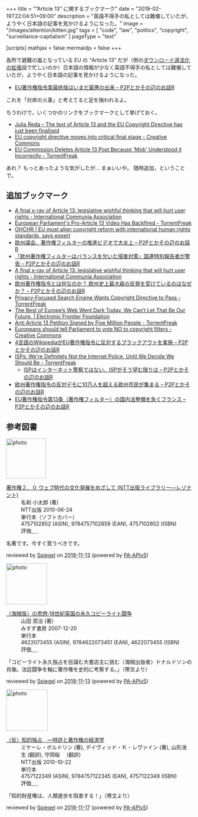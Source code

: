 +++
title = "“Article 13” に関するブックマーク"
date = "2019-02-19T22:04:51+09:00"
description = "英語不得手の私としては難儀していたが，ようやく日本語の記事を見かけるようになった。"
image = "/images/attention/kitten.jpg"
tags = [ "code", "law", "politics", "copyright", "surveillance-capitalism" ]
pageType = "text"

[scripts]
  mathjax = false
  mermaidjs = false
+++

各所で避難の嵐となっている EU の “Article 13” だが（例の[ダウンロード違法化の拡張](http://www.kisc.meiji.ac.jp/~ip/20190219seimei.html "2019年2月19日 共同声明 「ダウンロード違法化の対象範囲の見直し」に関する緊急声明・「ダウンロード違法化の対象範囲」の具体的制度設計のあり方について")話で忙しいのか）日本語の情報が少なく英語不得手の私としては難儀していたが，ようやく日本語の記事を見かけるようになった。

- [EU著作権指令案最終版はいまだ最悪の出来 – P2Pとかその辺のお話R](https://p2ptk.org/copyright/1648)

これを「対岸の火事」と考えてると足を掬われるよ。

ちうわけで，いくつかのリンクをブックマークとして挙げておく。

- [Julia Reda   –  The text of Article 13 and the EU Copyright Directive has just been finalised](https://juliareda.eu/2019/02/eu-copyright-final-text/)
- [EU copyright directive moves into critical final stage - Creative Commons](https://creativecommons.org/2019/02/18/eu-copyright-directive-moves-into-critical-final-stage/)
- [EU Commission Deletes Article 13 Post Because 'Mob' Understood it Incorrectly - TorrentFreak](https://torrentfreak.com/eu-commission-deletes-article-13-post-because-mob-understood-it-incorrectly-190218/)

あれ？ もっとあったような気がしたが... まぁいいや。
随時追加，ということで。

## 追加ブックマーク

- [A final x-ray of Article 13: legislative wishful thinking that will hurt user rights - International Communia Association](https://www.communia-association.org/2019/03/05/final-x-ray-article-13-dangerous-legislative-wishful-thinking/)
- [European Parliament's Pro-Article 13 Video Has Backfired - TorrentFreak](https://torrentfreak.com/european-parliaments-pro-article-13-video-has-backfired-190308/)
- [OHCHR | EU must align copyright reform with international human rights standards, says expert](https://www.ohchr.org/EN/NewsEvents/Pages/DisplayNews.aspx?NewsID=24298&LangID=E)
- [欧州議会、著作権フィルターの推進ビデオで大炎上 – P2Pとかその辺のお話R](https://p2ptk.org/copyright/1686)
- [「欧州著作権フィルターはバランスを欠いた侵害対策」国連特別報告者が警告 – P2Pとかその辺のお話R](https://p2ptk.org/copyright/1691)
- [A final x-ray of Article 13: legislative wishful thinking that will hurt user rights - International Communia Association](https://www.communia-association.org/2019/03/05/final-x-ray-article-13-dangerous-legislative-wishful-thinking/)
- [欧州著作権指令とは何なのか？ 欧州史上最大級の反発を受けているのはなぜか？ – P2Pとかその辺のお話R](https://p2ptk.org/copyright/1707)
- [Privacy-Focused Search Engine Wants Copyright Directive to Pass - TorrentFreak](https://torrentfreak.com/privacy-focused-search-engine-wants-copyright-directive-to-pass-190320/)
- [The Best of Europe’s Web Went Dark Today. We Can’t Let That Be Our Future. | Electronic Frontier Foundation](https://www.eff.org/deeplinks/2019/03/best-europes-web-went-dark-today-we-cant-let-be-our-future)
- [Anti Article 13 Petition Signed by Five Million People - TorrentFreak](https://torrentfreak.com/anti-article-13-petition-signed-by-five-million-people-190321/)
- [Europeans should tell Parliament to vote NO to copyright filters - Creative Commons](https://creativecommons.org/2019/03/21/europeans-should-tell-parliament-to-vote-no-to-copyright-filters/)
- [4言語のWikipediaがEU著作権指令に反対するブラックアウトを実施 – P2Pとかその辺のお話R](https://p2ptk.org/copyright/1709)
- [ISPs: We're Definitely Not the Internet Police, Until We Decide We Should Be - TorrentFreak](https://torrentfreak.com/isps-were-definitely-not-the-internet-police-until-we-decide-we-should-be-190324/)
    - [ISPはインターネット警察ではない、ISPがそう望む限りは – P2Pとかその辺のお話R](https://p2ptk.org/freedom-of-speech/1718)
- [欧州著作権指令の反対デモに10万人を超える欧州市民が集まる – P2Pとかその辺のお話R](https://p2ptk.org/copyright/1722)
- [EU著作権指令第13条（著作権フィルター）の国内法整備を急ぐフランス – P2Pとかその辺のお話R](https://p2ptk.org/copyright/1740)

## 参考図書

<div class="hreview">
  <div class="photo"><a class="item url" href="https://www.amazon.co.jp/dp/4757102852?tag=baldandersinf-22&linkCode=ogi&th=1&psc=1"><img src="https://m.media-amazon.com/images/I/41YkbcP5IyL._SL160_.jpg" width="108" alt="photo"></a></div>
  <dl class="fn">
    <dt><a href="https://www.amazon.co.jp/dp/4757102852?tag=baldandersinf-22&linkCode=ogi&th=1&psc=1">著作権２．０ ウェブ時代の文化発展をめざして (NTT出版ライブラリー―レゾナント)</a></dt>
    <dd>名和 小太郎 (著)</dd>
    <dd>NTT出版 2010-06-24</dd>
    <dd>単行本（ソフトカバー）</dd>
    <dd>4757102852 (ASIN), 9784757102859 (EAN), 4757102852 (ISBN)</dd>
    <dd>評価<abbr class="rating fa-sm" title="5">&nbsp;<i class="fas fa-star"></i>&nbsp;<i class="fas fa-star"></i>&nbsp;<i class="fas fa-star"></i>&nbsp;<i class="fas fa-star"></i>&nbsp;<i class="fas fa-star"></i></abbr></dd>
  </dl>
  <p class="description">名著です。今すぐ買うべきです。</p>
  <p class="powered-by">reviewed by <a href='#maker' class='reviewer'>Spiegel</a> on <abbr class="dtreviewed" title="2018-11-13">2018-11-13</abbr> (powered by <a href="https://affiliate.amazon.co.jp/assoc_credentials/home">PA-APIv5</a>)</p>
</div>

<div class="hreview">
  <div class="photo"><a class="item url" href="https://www.amazon.co.jp/dp/4622073455?tag=baldandersinf-22&linkCode=ogi&th=1&psc=1"><img src="https://m.media-amazon.com/images/I/41bepOIquwL._SL160_.jpg" width="111" alt="photo"></a></div>
  <dl class="fn">
    <dt><a href="https://www.amazon.co.jp/dp/4622073455?tag=baldandersinf-22&linkCode=ogi&th=1&psc=1">〈海賊版〉の思想‐18世紀英国の永久コピーライト闘争</a></dt>
    <dd>山田 奨治 (著)</dd>
    <dd>みすず書房 2007-12-20</dd>
    <dd>単行本</dd>
    <dd>4622073455 (ASIN), 9784622073451 (EAN), 4622073455 (ISBN)</dd>
    <dd>評価<abbr class="rating fa-sm" title="5">&nbsp;<i class="fas fa-star"></i>&nbsp;<i class="fas fa-star"></i>&nbsp;<i class="fas fa-star"></i>&nbsp;<i class="fas fa-star"></i>&nbsp;<i class="fas fa-star"></i></abbr></dd>
  </dl>
  <p class="description">「コピーライト永久独占を目論む大書店主に挑む〈海賊出版者〉ドナルドソンの肖像。法廷闘争を軸に著作権を史的に考察する。」（帯文より）</p>
  <p class="powered-by">reviewed by <a href='#maker' class='reviewer'>Spiegel</a> on <abbr class="dtreviewed" title="2018-11-13">2018-11-13</abbr> (powered by <a href="https://affiliate.amazon.co.jp/assoc_credentials/home">PA-APIv5</a>)</p>
</div>

<div class="hreview">
  <div class="photo"><a class="item url" href="https://www.amazon.co.jp/dp/4757122349?tag=baldandersinf-22&linkCode=ogi&th=1&psc=1"><img src="https://m.media-amazon.com/images/I/51ftPU2g7FL._SL160_.jpg" width="112" alt="photo"></a></div>
  <dl class="fn">
    <dt><a href="https://www.amazon.co.jp/dp/4757122349?tag=baldandersinf-22&linkCode=ogi&th=1&psc=1">〈反〉知的独占　―特許と著作権の経済学</a></dt>
    <dd>ミケーレ・ボルドリン (著), デイヴィッド・Ｋ・レヴァイン (著), 山形浩生 (翻訳), 守岡桜　 (翻訳)</dd>
    <dd>NTT出版 2010-10-22</dd>
    <dd>単行本</dd>
    <dd>4757122349 (ASIN), 9784757122345 (EAN), 4757122349 (ISBN)</dd>
    <dd>評価<abbr class="rating fa-sm" title="4">&nbsp;<i class="fas fa-star"></i>&nbsp;<i class="fas fa-star"></i>&nbsp;<i class="fas fa-star"></i>&nbsp;<i class="fas fa-star"></i>&nbsp;<i class="far fa-star"></i></abbr></dd>
  </dl>
  <p class="description">「知的財産権は、人類進歩を阻害する！」（帯文より）</p>
  <p class="powered-by">reviewed by <a href='#maker' class='reviewer'>Spiegel</a> on <abbr class="dtreviewed" title="2018-11-17">2018-11-17</abbr> (powered by <a href="https://affiliate.amazon.co.jp/assoc_credentials/home">PA-APIv5</a>)</p>
</div>
